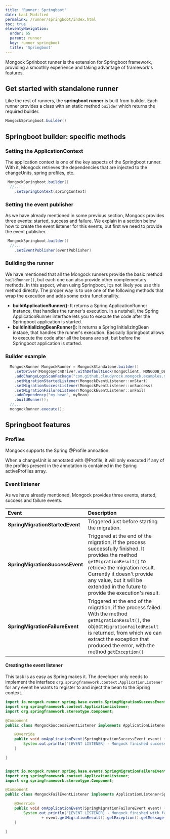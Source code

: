 ```yaml
---
title: 'Runner: Springboot' 
date: Last Modified 
permalink: /runner/springboot/index.html
toc: true
eleventyNavigation:
  order: 65 
  parent: runner
  key: runner springboot
  title: 'Springboot'
---
```


Mongock Sprinboot runner is the extension for Springboot framework, providing a smoothly experience and taking advantage of framework's features. 



## Get started with standalone runner

Like the rest of runners, the **springboot runner** is built from builder. Each runner provides a class with an static method `builder` which returns the required builder.

```java
MongockSpringboot.builder()
```

## Springboot builder: specific methods
### Setting the ApplicationContext
The application context is one of the key aspects of the Springboot runner. With it, Mongock retrieves the dependencies that are injected to the changeUnits, spring profiles, etc. 
```java 
 MongockSpringboot.builder()
  //...
    .setSpringContext(springContext)
``` 
### Setting the event publisher
As we have already mentioned in some previous section, Mongock provides three events: started, success and failure. We explain in a section below how to create the event listener for this events, but first we need to provide the event publisher.
```java 
 MongockSpringboot.builder()
  //...
    .setEventPublisher(eventPublisher)
``` 

### Building the runner

We have mentioned that all the Mongock runners provide the basic method `buildRunner()`, but each one can also provide other complementary methods. In this aspect, when using Springboot, it;s not likely you use this method directly. The proper way is to use one of the following methods that wrap the execution and adds some extra functionallity.

- **buildApplicationRunner():** It returns a Spring ApplicationRunner instance, that handles the runner's execution. In a nutshell, the Spring ApplicationRunner interface lets you to execute the code after the Springboot application is started. 
- **buildInitializingBeanRunner():** It returns a Spring InitializingBean instace, that handles the runner's execution. Basically Springboot allows to execute the code after all the beans are set, but before the Springboot application is started.


### Builder example
```java
  MongockRunner MongockRunner = MongockStandalone.builder()
    .setDriver(MongoSync4Driver.withDefaultLock(mongoClient, MONGODB_DB_NAME))
    .addChangeLogsScanPackage("com.github.cloudyrock.mongock.examples.migration")
    .setMigrationStartedListener(MongockEventListener::onStart)
    .setMigrationSuccessListener(MongockEventListener::onSuccess)
    .setMigrationFailureListener(MongockEventListener::onFail)
    .addDependency("my-bean", myBean)
    .buildRunner();
  //...
  mongockRunner.execute();
```

## Springboot features

### Profiles

Mongock supports the Spring @Profile annoation. 

When a changeUnit is annotated with @Profile, it will only executed if any of the profiles present in the annotation is contained in the Spring activeProfiles array.


### Event listener

As we have already mentioned, Mongock provides three events, started, success and failure events.



| Event                           | Description                                  | 
| :------------------------------ |:---------------------------------------------|
| **SpringMigrationStartedEvent** | Triggered just before starting the migration.|
| **SpringMigrationSuccessEvent** | Triggered at the end of the migration, if the process successfully finished. It provides the method `getMigrationResult()` to retrieve the migration result. Currently it doesn't provide any value, but it will be extended in the future to provide the execution's result.|
| **SpringMigrationFailureEvent** | Triggered at the end of the migration, if the process failed. With the method `getMigrationResult()`, the object `MigrationFailedResult` is returned, from which we can extract the exception that produced the error, with the method `getException()` |


#### Creating the event listener
This task is as easy as Spring makes it. The developer only needs to implement the interface `org.springframework.context.ApplicationListener` for any event he wants to register to and inject the bean to the Spring context.

```java
import io.mongock.runner.spring.base.events.SpringMigrationSuccessEvent;
import org.springframework.context.ApplicationListener;
import org.springframework.stereotype.Component;

@Component
public class MongockSuccessEventListener implements ApplicationListener<SpringMigrationSuccessEvent> {

    @Override
    public void onApplicationEvent(SpringMigrationSuccessEvent event) {
        System.out.println("[EVENT LISTENER] - Mongock finished successfully");
    }

}
```

```java 

import io.mongock.runner.spring.base.events.SpringMigrationFailureEvent;
import org.springframework.context.ApplicationListener;
import org.springframework.stereotype.Component;

@Component
public class MongockFailEventListener implements ApplicationListener<SpringMigrationFailureEvent> {

    @Override
    public void onApplicationEvent(SpringMigrationFailureEvent event) {
        System.out.println("[EVENT LISTENER] - Mongock finished with failures: " 
                + event.getMigrationResult().getException().getMessage());
    }

}

```




